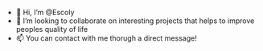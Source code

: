 - 👋 Hi, I’m @Escoly
- 💞️ I’m looking to collaborate on interesting projects that helps to improve peoples quality of life
- 📫 You can contact with me thorugh a direct message!

<!---
Escoly/Escoly is a ✨ special ✨ repository because its `README.md` (this file) appears on your GitHub profile.
You can click the Preview link to take a look at your changes.
--->
